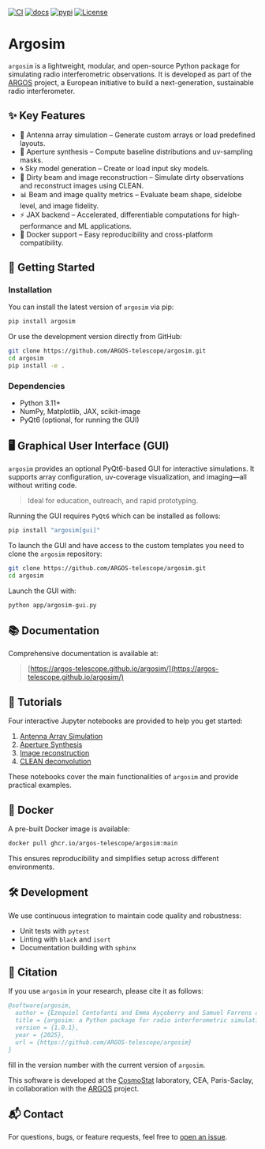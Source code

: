 [![CI](https://github.com/ARGOS-telescope/argosim/actions/workflows/ci-build.yml/badge.svg)](https://github.com/ARGOS-telescope/argosim/actions/workflows/ci-build.yml)
[![docs](https://img.shields.io/badge/docs-Sphinx-blue)](https://argos-telescope.github.io/argosim/)
[![pypi](https://img.shields.io/pypi/v/argosim)](https://pypi.org/project/argosim/)
[![License](https://img.shields.io/badge/License-MIT-brigthgreen.svg)](https://github.com/ARGOS-telescope/argosim/blob/main/LICENSE) 

# Argosim
`argosim` is a lightweight, modular, and open-source Python package for simulating radio interferometric observations. It is developed as part of the [ARGOS](https://argos-telescope.eu) project, a European initiative to build a next-generation, sustainable radio interferometer.

## ✨ Key Features

* 📡 Antenna array simulation – Generate custom arrays or load predefined layouts.
* 🔭 Aperture synthesis – Compute baseline distributions and uv-sampling masks.
* 🌀 Sky model generation – Create or load input sky models.
* 🧼 Dirty beam and image reconstruction – Simulate dirty observations and reconstruct images using CLEAN.
* 📊 Beam and image quality metrics – Evaluate beam shape, sidelobe level, and image fidelity.
* ⚡ JAX backend – Accelerated, differentiable computations for high-performance and ML applications.
* 🐳 Docker support – Easy reproducibility and cross-platform compatibility.

## 🚀 Getting Started
### Installation
You can install the latest version of `argosim` via pip:
```bash
pip install argosim
```
Or use the development version directly from GitHub:
```bash
git clone https://github.com/ARGOS-telescope/argosim.git
cd argosim
pip install -e .
```

### Dependencies
* Python 3.11+
* NumPy, Matplotlib, JAX, scikit-image
* PyQt6 (optional, for running the GUI)

## 🖥️ Graphical User Interface (GUI)
`argosim` provides an optional PyQt6-based GUI for interactive simulations. It supports array configuration, uv-coverage visualization, and imaging—all without writing code.

> Ideal for education, outreach, and rapid prototyping.

Running the GUI requires `PyQt6` which can be installed as follows:
```bash
pip install "argosim[gui]"
```

To launch the GUI and have access to the custom templates you need to clone the `argosim` repository:
```bash
git clone https://github.com/ARGOS-telescope/argosim.git
cd argosim
```

Launch the GUI with:
```bash
python app/argosim-gui.py
```

## 📚 Documentation
Comprehensive documentation is available at:
>[https://argos-telescope.github.io/argosim/](https://argos-telescope.github.io/argosim/)

## 📖 Tutorials
Four interactive Jupyter notebooks are provided to help you get started:
1. [Antenna Array Simulation](https://github.com/ARGOS-telescope/argosim/blob/main/tutorial/notebooks/tuto_1_antenna_utils.ipynb)
2. [Aperture Synthesis](https://github.com/ARGOS-telescope/argosim/blob/main/tutorial/notebooks/tuto_2_uv-tracks.ipynb)
3. [Image reconstruction](https://github.com/ARGOS-telescope/argosim/blob/main/tutorial/notebooks/tuto_3_imaging.ipynb)
4. [CLEAN deconvolution](https://github.com/ARGOS-telescope/argosim/blob/main/tutorial/notebooks/tuto_4_clean.ipynb)

These notebooks cover the main functionalities of `argosim` and provide practical examples.

## 🐳 Docker
A pre-built Docker image is available:
```bash
docker pull ghcr.io/argos-telescope/argosim:main
```
This ensures reproducibility and simplifies setup across different environments.

## 🛠️ Development
We use continuous integration to maintain code quality and robustness:
* Unit tests with `pytest`
* Linting with `black` and `isort`
* Documentation building with `sphinx`

## 📢 Citation
If you use `argosim` in your research, please cite it as follows:
```bibtex
@software{argosim,
  author = {Ezequiel Centofanti and Emma Ayçoberry and Samuel Farrens and Samuel Gullin and Manal Bensahli and Jean-Luc Starck and John Antoniadis},
  title = {argosim: a Python package for radio interferometric simulations},
  version = {1.0.1},
  year = {2025},
  url = {https://github.com/ARGOS-telescope/argosim}
}
```
fill in the version number with the current version of `argosim`.

This software is developed at the [CosmoStat](https://www.cosmostat.org/) laboratory, CEA, Paris-Saclay, in collaboration with the [ARGOS](https://argos-telescope.eu) project.

## 📬 Contact
For questions, bugs, or feature requests, feel free to [open an issue](https://github.com/ARGOS-telescope/argosim/issues/new/choose). 